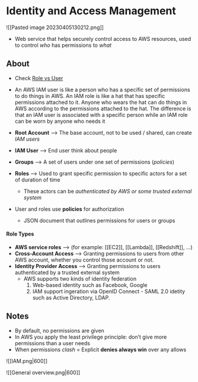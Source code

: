 # Identity and Access Management
![[Pasted image 20230405130212.png]]
- Web service that helps securely control access to AWS resources, used to control *who* has permissions to *what*

## About
- Check [Role vs User](https://stackoverflow.com/questions/46199680/difference-between-iam-role-and-iam-user-in-aws)
- An AWS IAM user is like a person who has a specific set of permissions to do things in AWS. An IAM role is like a hat that has specific permissions attached to it. Anyone who wears the hat can do things in AWS according to the permissions attached to the hat. The difference is that an IAM user is associated with a specific person while an IAM role can be worn by anyone who needs it
- **Root Account** --> The base account, not to be used / shared, can create *IAM users*

- **IAM User** --> End user think about people
- **Groups** --> A set of users under one set of permissions (*policies*)
- **Roles** --> Used to grant specific permission to specific actors for a set of duration of time
	- These actors can be *authenticated by AWS or some trusted external system*

- User and roles use **policies** for authorization
	- JSON document that outlines permissions for users or groups

#### Role Types
-   **AWS service roles** --> (for example: [[EC2]], [[Lambda]], [[Redshift]], ...)
-   **Cross-Account Access** --> Granting permissions to users from other AWS account, whether you control those account or not.
-   **Identity Provider Access** --> Granting permissions to users authenticated by a trusted external system
	- AWS supports two kinds of identity federation
		1. Web-based identity such as Facebook, Google
		2. IAM support ingeration via OpenID Connect - SAML 2.0 idetity such as Active Directory, LDAP.

## Notes
- By default, no permissions are given
- In AWS you apply the least privilege principle: don’t give more permissions than a user needs
- When permissions *clash* = Explicit **denies always win** over any allows

![[IAM.png|600]]

![[General overview.png|600]]